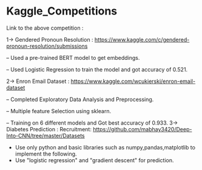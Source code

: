 # Kaggle_Competitions

Link to the above competition :

1-> Gendered Pronoun Resolution : https://www.kaggle.com/c/gendered-pronoun-resolution/submissions
   
   – Used a pre-trained BERT model to get embeddings.
   
   – Used Logistic Regression to train the model and got accuracy of 0.521.
    

2-> Enron Email Dataset : https://www.kaggle.com/wcukierski/enron-email-dataset
  
   – Completed Exploratory Data Analysis and Preprocessing.
  
   – Multiple feature Selection using sklearn.
   
   – Training on 6 different models and Got best accuracy of 0.933.
3-> Diabetes Prediction : Recruitment: https://github.com/mabhay3420/Deep-Into-CNN/tree/master/Datasets
   - Use only python and basic libraries such as numpy,pandas,matplotlib to implement the following.
   - Use "logistic regression" and "gradient descent" for prediction.

